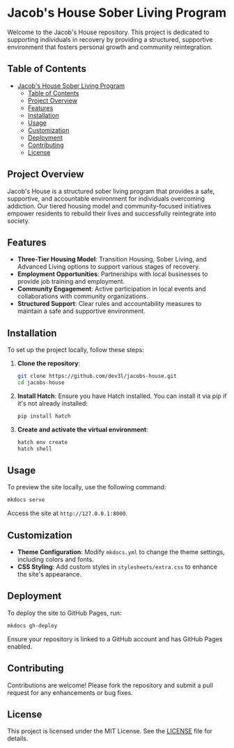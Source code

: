 # Jacob's House Sober Living Program

Welcome to the Jacob's House repository. This project is dedicated to supporting individuals in recovery by providing a structured, supportive environment that fosters personal growth and community reintegration.

## Table of Contents

- [Jacob's House Sober Living Program](#jacobs-house-sober-living-program)
  - [Table of Contents](#table-of-contents)
  - [Project Overview](#project-overview)
  - [Features](#features)
  - [Installation](#installation)
  - [Usage](#usage)
  - [Customization](#customization)
  - [Deployment](#deployment)
  - [Contributing](#contributing)
  - [License](#license)

## Project Overview

Jacob's House is a structured sober living program that provides a safe, supportive, and accountable environment for individuals overcoming addiction. Our tiered housing model and community-focused initiatives empower residents to rebuild their lives and successfully reintegrate into society.

## Features

- **Three-Tier Housing Model**: Transition Housing, Sober Living, and Advanced Living options to support various stages of recovery.
- **Employment Opportunities**: Partnerships with local businesses to provide job training and employment.
- **Community Engagement**: Active participation in local events and collaborations with community organizations.
- **Structured Support**: Clear rules and accountability measures to maintain a safe and supportive environment.

## Installation

To set up the project locally, follow these steps:

1. **Clone the repository**:

   ```bash
   git clone https://github.com/dev3l/jacobs-house.git
   cd jacobs-house
   ```

2. **Install Hatch**:
   Ensure you have Hatch installed. You can install it via pip if it's not already installed:

   ```bash
   pip install hatch
   ```

3. **Create and activate the virtual environment**:

   ```bash
   hatch env create
   hatch shell
   ```

## Usage

To preview the site locally, use the following command:

```bash
mkdocs serve
```

Access the site at `http://127.0.0.1:8000`.

## Customization

- **Theme Configuration**: Modify `mkdocs.yml` to change the theme settings, including colors and fonts.
- **CSS Styling**: Add custom styles in `stylesheets/extra.css` to enhance the site's appearance.

## Deployment

To deploy the site to GitHub Pages, run:

```bash
mkdocs gh-deploy
```

Ensure your repository is linked to a GitHub account and has GitHub Pages enabled.

## Contributing

Contributions are welcome! Please fork the repository and submit a pull request for any enhancements or bug fixes.

## License

This project is licensed under the MIT License. See the [LICENSE](LICENSE) file for details.
